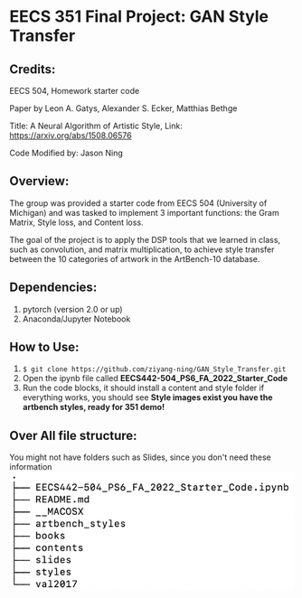 # EECS 351 Final Project: GAN Style Transfer

## Credits:
EECS 504, Homework starter code

Paper by Leon A. Gatys, Alexander S. Ecker, Matthias Bethge

Title: A Neural Algorithm of Artistic Style, Link: https://arxiv.org/abs/1508.06576

Code Modified by: Jason Ning

## Overview:
The group was provided a starter code from EECS 504 (University of Michigan) and was 
tasked to implement 3 important functions: the Gram Matrix, Style loss, and Content loss.

The goal of the project is to apply the DSP tools that we learned in class,
such as convolution, and matrix multiplication, to achieve style transfer between the 10 categories of artwork
in the ArtBench-10 database.

## Dependencies:
1. pytorch (version 2.0 or up)
2. Anaconda/Jupyter Notebook

## How to Use:
1. `$ git clone https://github.com/ziyang-ning/GAN_Style_Transfer.git `
2. Open the ipynb file called **EECS442-504_PS6_FA_2022_Starter_Code**
3. Run the code blocks, it should install a content and style folder
if everything works, you should see **Style images exist you have the artbench styles, ready for 351 demo!**

## Over All file structure:
You might not have folders such as Slides, since you don't need these information
![file structure](filestructure.png)

